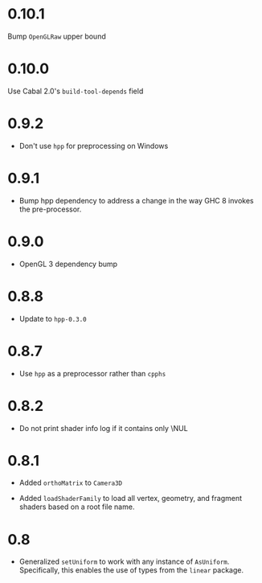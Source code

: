 # 0.10.1
Bump `OpenGLRaw` upper bound

# 0.10.0
Use Cabal 2.0's `build-tool-depends` field

# 0.9.2

* Don't use `hpp` for preprocessing on Windows

# 0.9.1

* Bump hpp dependency to address a change in the way GHC 8 invokes the pre-processor.

# 0.9.0

* OpenGL 3 dependency bump

# 0.8.8

* Update to `hpp-0.3.0`

# 0.8.7

* Use `hpp` as a preprocessor rather than `cpphs`

# 0.8.2

* Do not print shader info log if it contains only \NUL

# 0.8.1

* Added `orthoMatrix` to `Camera3D`

* Added `loadShaderFamily` to load all vertex, geometry, and fragment
  shaders based on a root file name.

# 0.8

* Generalized `setUniform` to work with any instance of `AsUniform`. Specifically, this enables the use of types from the `linear` package.
